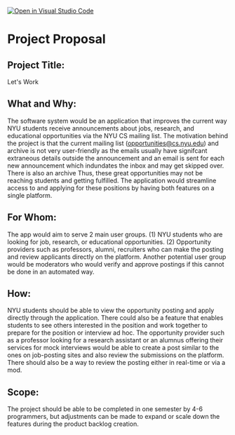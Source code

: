 [![Open in Visual Studio Code](https://classroom.github.com/assets/open-in-vscode-c66648af7eb3fe8bc4f294546bfd86ef473780cde1dea487d3c4ff354943c9ae.svg)](https://classroom.github.com/online_ide?assignment_repo_id=8402715&assignment_repo_type=AssignmentRepo)

# Project Proposal

## Project Title: 
Let's Work 

## What and Why: 
The software system would be an application that improves the current way NYU students receive announcements about jobs, research, and educational opportunities via the NYU CS mailing list. 
The motivation behind the project is that the current mailing list (opportunities@cs.nyu.edu) and archive is not very user-friendly as the emails usually have signifcant extraneous details outside the announcement and an email is sent for each new announcement which indundates the inbox and may get skipped over. There is also an archive Thus, these great opportunities may not be reaching students and getting fulfilled. 
The application would streamline access to and applying for these positions by having both features on a single platform. 

## For Whom: 
The app would aim to serve 2 main user groups. (1) NYU students who are looking for job, research, or educational opportunities. (2) Opportunity providers such as professors, alumni, recruiters who can make the posting and review applicants directly on the platform. 
Another potential user group would be moderators who would verify and approve postings if this cannot be done in an automated way. 

## How: 
NYU students should be able to view the opportunity posting and apply directly through the application. There could also be a feature that enables students to see others interested in the position and work together to prepare for the position or interview ad hoc. 
The opportunity provider such as a professor looking for a research assistant or an alumnus offering their services for mock interviews would be able to create a post similar to the ones on job-posting sites and also review the submissions on the platform. 
There should also be a way to review the posting either in real-time or via a mod. 

## Scope: 
The project should be able to be completed in one semester by 4-6 programmers, but adjustments can be made to expand or scale down the features during the product backlog creation. 